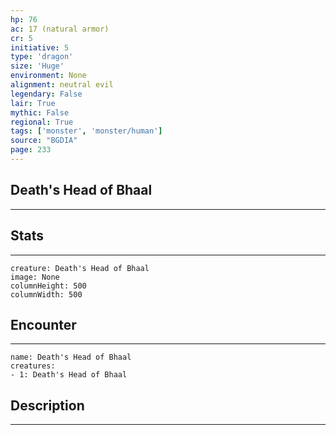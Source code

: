 ```yaml
---
hp: 76
ac: 17 (natural armor)
cr: 5
initiative: 5
type: 'dragon'    
size: 'Huge'
environment: None
alignment: neutral evil
legendary: False
lair: True
mythic: False
regional: True
tags: ['monster', 'monster/human']
source: "BGDIA"
page: 233
---
```


## Death's Head of Bhaal
---



## Stats
---

```statblock
creature: Death's Head of Bhaal
image: None
columnHeight: 500
columnWidth: 500
```

## Encounter
---

```encounter-table
name: Death's Head of Bhaal
creatures:
- 1: Death's Head of Bhaal
```

## Description
---




